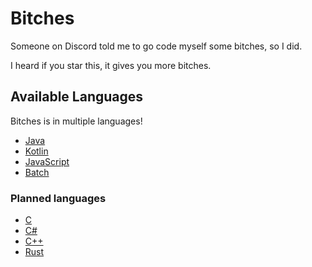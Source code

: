 # Bitches
Someone on Discord told me to go code myself some bitches, so I did.

I heard if you star this, it gives you more bitches.

## Available Languages

Bitches is in multiple languages!

- [Java](https://github.com/Noxiuam/Bitches/tree/java)
- [Kotlin](https://github.com/Noxiuam/Bitches/tree/kotlin)
- [JavaScript](https://github.com/Noxiuam/Bitches/tree/javascript)
- [Batch](https://github.com/Noxiuam/Bitches/tree/batch)

### Planned languages

- [C](https://github.com/Noxiuam/Bitches/tree/c)
- [C#](https://github.com/Noxiuam/Bitches/tree/c#)
- [C++](https://github.com/Noxiuam/Bitches/tree/c++)
- [Rust](https://github.com/Noxiuam/Bitches/tree/rust)